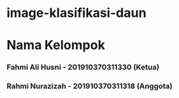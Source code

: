 # image-klasifikasi-daun

# Nama Kelompok 
### Fahmi Ali Husni - 201910370311330 (Ketua)
### Rahmi Nurazizah - 201910370311318 (Anggota)

